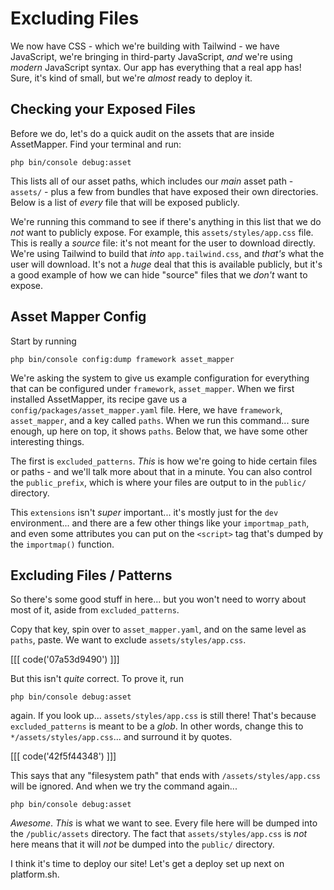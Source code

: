 # Excluding Files

We now have CSS - which we're building with Tailwind - we have JavaScript, we're
bringing in third-party JavaScript, *and* we're using *modern* JavaScript syntax.
Our app has everything that a real app has! Sure, it's kind of small, but we're
*almost* ready to deploy it.

## Checking your Exposed Files

Before we do, let's do a quick audit on the assets that are inside AssetMapper.
Find your terminal and run:

```terminal
php bin/console debug:asset
```

This lists all of our asset paths, which includes our *main* asset
path - `assets/` - plus a few from bundles that have exposed their own directories.
Below is a list of *every* file that will be exposed publicly.

We're running this command to see if there's anything in this list that we do *not*
want to publicly expose. For example, this `assets/styles/app.css` file. This is really
a *source* file: it's not meant for the user to download directly. We're using
Tailwind to build that *into* `app.tailwind.css`, and *that's* what the user
will download. It's not a *huge* deal that this is available publicly, but it's a
good example of how we can hide "source" files that we *don't* want to expose.

## Asset Mapper Config

Start by running

```terminal
php bin/console config:dump framework asset_mapper
```

We're asking the system to give us example configuration for everything that can
be configured under `framework`, `asset_mapper`. When we first installed AssetMapper,
its recipe gave us a `config/packages/asset_mapper.yaml` file. Here, we have
`framework`, `asset_mapper`, and a key called `paths`. When we run this command...
sure enough, up here on top, it shows `paths`. Below that, we have some other
interesting things.

The first is `excluded_patterns`. *This* is how we're going to hide certain files
or paths - and we'll talk more about that in a minute. You can also control the
`public_prefix`, which is where your files are output to in the `public/` directory.

This `extensions` isn't *super* important... it's mostly just for the `dev`
environment... and there are a few other things like your `importmap_path`, and even
some attributes you can put on the `<script>` tag that's dumped by the `importmap()`
function.

## Excluding Files / Patterns

So there's some good stuff in here... but you won't need to worry about most
of it, aside from `excluded_patterns`.

Copy that key, spin over to `asset_mapper.yaml`, and on the same level as `paths`,
paste. We want to exclude `assets/styles/app.css`.

[[[ code('07a53d9490') ]]]

But this isn't *quite* correct. To prove it, run

```terminal
php bin/console debug:asset
```

again. If you look up... `assets/styles/app.css` is still there! That's because
`excluded_patterns` is meant to be a *glob*. In other words, change this to
`*/assets/styles/app.css`... and surround it by quotes.

[[[ code('42f5f44348') ]]]

This says that any "filesystem path" that ends with `/assets/styles/app.css` will
be ignored. And when we try the command again...

```terminal-silent
php bin/console debug:asset
```

*Awesome*. *This* is what we want to see. Every file here will be dumped into the
`/public/assets` directory. The fact that `assets/styles/app.css` is *not* here
means that it will *not* be dumped into the `public/` directory.

I think it's time to deploy our site! Let's get a deploy set up next on platform.sh.
